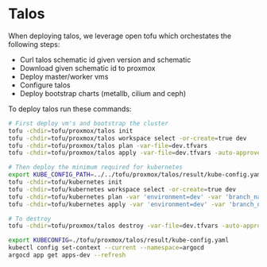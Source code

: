 # Talos
When deploying talos, we leverage open tofu which orchestates the following steps:
- Curl talos schematic id given version and schematic
- Download given schematic id to proxmox
- Deploy master/worker vms
- Configure talos
- Deploy bootstrap charts (metallb, cilium and ceph)


To deploy talos run these commands:
```bash
# First deploy vm's and bootstrap the cluster
tofu -chdir=tofu/proxmox/talos init
tofu -chdir=tofu/proxmox/talos workspace select -or-create=true dev
tofu -chdir=tofu/proxmox/talos plan -var-file=dev.tfvars
tofu -chdir=tofu/proxmox/talos apply -var-file=dev.tfvars -auto-approve

# Then deploy the minimum required for kubernetes
export KUBE_CONFIG_PATH=../../tofu/proxmox/talos/result/kube-config.yaml
tofu -chdir=tofu/kubernetes init
tofu -chdir=tofu/kubernetes workspace select -or-create=true dev
tofu -chdir=tofu/kubernetes plan -var 'environment=dev' -var 'branch_name=feature/talos'
tofu -chdir=tofu/kubernetes apply -var 'environment=dev' -var 'branch_name=feature/talos' -auto-approve

# To destroy
tofu -chdir=tofu/proxmox/talos destroy -var-file=dev.tfvars -auto-approve
```

```bash
export KUBECONFIG=./tofu/proxmox/talos/result/kube-config.yaml
kubectl config set-context --current --namespace=argocd
argocd app get apps-dev --refresh
```